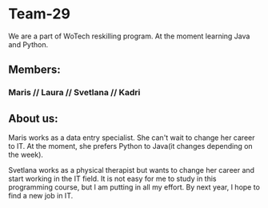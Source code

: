 # Team-29

We are a part of WoTech reskilling program. At the moment learning Java and Python. 

## Members:

### Maris // Laura // Svetlana // Kadri

## About us:

Maris works as a data entry specialist. She can't wait to change her career to IT. At the moment, she prefers Python to Java(it changes depending on the week). 

Svetlana works as a physical therapist but wants to change her career and start working in the IT field. It is not easy for me to study in this programming course, but I am putting in all my effort. By next year, I hope to find a new job in IT.
